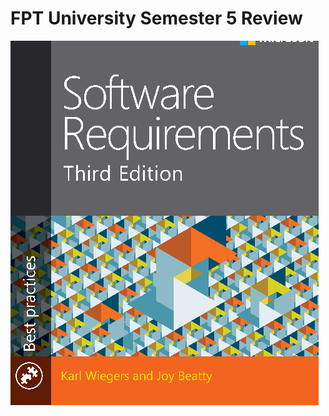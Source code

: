 # FPT University Semester 5 Review
[![Software Requirement](./SWR301/images/logo.png)](./SWR301/readme.md)